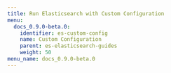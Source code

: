 ```yaml
---
title: Run Elasticsearch with Custom Configuration
menu:
  docs_0.9.0-beta.0:
    identifier: es-custom-config
    name: Custom Configuration
    parent: es-elasticsearch-guides
    weight: 50
menu_name: docs_0.9.0-beta.0
---
```

